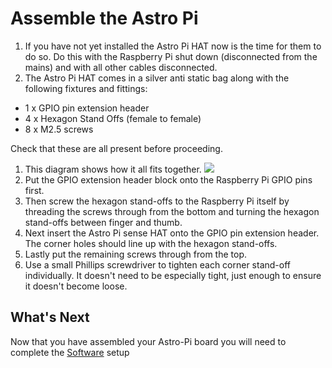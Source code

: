 # Assemble the Astro Pi

1. If you have not yet installed the Astro Pi HAT now is the time for them to do so. Do this with the Raspberry Pi shut down (disconnected from the mains) and with all other cables disconnected.
1. The Astro Pi HAT comes in a silver anti static bag along with the following fixtures and fittings:
  - 1 x GPIO pin extension header
  - 4 x Hexagon Stand Offs (female to female)
  - 8 x M2.5 screws

  Check that these are all present before proceeding.
1. This diagram shows how it all fits together.
  ![](../images/Astro_Pi_Diagram.jpg)
1. Put the GPIO extension header block onto the Raspberry Pi GPIO pins first.
1. Then screw the hexagon stand-offs to the Raspberry Pi itself by threading the screws through from the bottom and turning the hexagon stand-offs between finger and thumb.
1. Next insert the Astro Pi sense HAT onto the GPIO pin extension header. The corner holes should line up with the hexagon stand-offs.
1. Lastly put the remaining screws through from the top.
1. Use a small Phillips screwdriver to tighten each corner stand-off individually. It doesn't need to be especially tight, just enough to ensure it doesn't become loose.

## What's Next
Now that you have assembled your Astro-Pi board you will need to complete the [Software](software.md) setup
